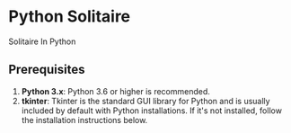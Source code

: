 # Python Solitaire
Solitaire In Python
## Prerequisites

1. **Python 3.x**: Python 3.6 or higher is recommended.
2. **tkinter**: Tkinter is the standard GUI library for Python and is usually included by default with Python installations. If it's not installed, follow the installation instructions below.
